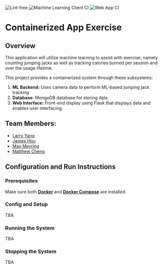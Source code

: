 ![Lint-free](https://github.com/nyu-software-engineering/containerized-app-exercise/actions/workflows/lint.yml/badge.svg)
![Machine Learning Client CI]()
![Web App CI]()

# Containerized App Exercise

## **Overview**

This application will utilize machine learning to assist with exercise, namely counting jumping jacks as well as tracking calories burned per session and over the usage lifetime. 

This project provides a containerized system through these subsystems:
1. **ML Backend:** Uses camera data to perform ML-based jumping jack tracking
2. **Database:** MongoDB database for storing data
3. **Web Interface:** Front-end display using Flask that displays data and enables user interfacing.

## Team Members:
- [Larry Yang](https://github.com/larryyang04)
- [James Hou](https://github.com/James-Hou22)
- [Max Meyring](https://github.com/maxlmeyring)
- [Matthew Cheng](https://github.com/mattchng)

## Configuration and Run Instructions

### Prerequisites
Make sure both **[Docker](https://www.docker.com/products/docker-desktop)** and **[Docker Compose](https://docs.docker.com/compose/install/)** are installed.

### Config and Setup
TBA

### Running the System
TBA

### Stopping the System
TBA
